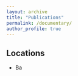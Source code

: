 ```yaml
---
layout: archive
title: "Publications"
permalink: /documentary/
author_profile: true
---
```


## Locations

* Ba
